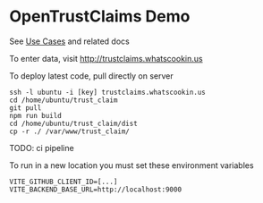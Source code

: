 # OpenTrustClaims Demo

See [Use Cases](https://docs.google.com/document/d/1iWRypT4aHS67MJhuCZj7e5gzcCr3HuKG0lO0g045ueY/edit) and related docs

To enter data, visit http://trustclaims.whatscookin.us

To deploy latest code, pull directly on server

```
ssh -l ubuntu -i [key] trustclaims.whatscookin.us
cd /home/ubuntu/trust_claim
git pull
npm run build
cd /home/ubuntu/trust_claim/dist
cp -r ./ /var/www/trust_claim/
```
TODO: ci pipeline

To run in a new location you must set these environment variables

```
VITE_GITHUB_CLIENT_ID=[...]
VITE_BACKEND_BASE_URL=http://localhost:9000
```
